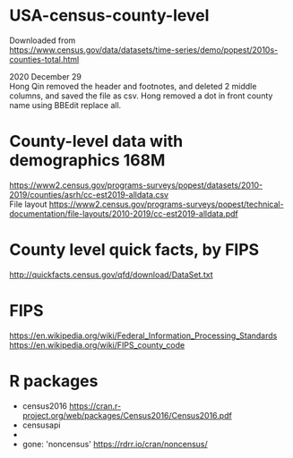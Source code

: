 # USA-census-county-level

Downloaded from <br> 
https://www.census.gov/data/datasets/time-series/demo/popest/2010s-counties-total.html 

2020 December 29 <br> 
Hong Qin removed the header and footnotes, and deleted 2 middle columns, and saved the file as csv. 
Hong removed a dot in front county name using BBEdit replace all. 

# County-level data with demographics 168M
https://www2.census.gov/programs-surveys/popest/datasets/2010-2019/counties/asrh/cc-est2019-alldata.csv <br> 
File layout https://www2.census.gov/programs-surveys/popest/technical-documentation/file-layouts/2010-2019/cc-est2019-alldata.pdf  <br>


# County level quick facts, by FIPS 
http://quickfacts.census.gov/qfd/download/DataSet.txt

# FIPS
https://en.wikipedia.org/wiki/Federal_Information_Processing_Standards 
https://en.wikipedia.org/wiki/FIPS_county_code

# R packages
* census2016
https://cran.r-project.org/web/packages/Census2016/Census2016.pdf 
* censusapi
* 
* gone: 'noncensus'
https://rdrr.io/cran/noncensus/
